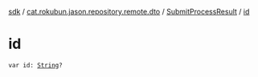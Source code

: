 [sdk](../../index.md) / [cat.rokubun.jason.repository.remote.dto](../index.md) / [SubmitProcessResult](index.md) / [id](./id.md)

# id

`var id: `[`String`](https://kotlinlang.org/api/latest/jvm/stdlib/kotlin/-string/index.html)`?`